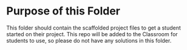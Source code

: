 # Purpose of this Folder

This folder should contain the scaffolded project files to get a student 
started on their project. This repo will be added to the Classroom for 
students to use, so please do not have any solutions in this folder.
